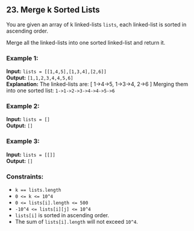 ## 23. Merge k Sorted Lists

You are given an array of k linked-lists `lists`, each linked-list is sorted in ascending order.

Merge all the linked-lists into one sorted linked-list and return it.

### Example 1:

**Input:** `lists = [[1,4,5],[1,3,4],[2,6]]`  
**Output:** `[1,1,2,3,4,4,5,6]`  
**Explanation:** The linked-lists are:
[
1->4->5,
1->3->4,
2->6
]
Merging them into one sorted list:
`1->1->2->3->4->4->5->6`

### Example 2:

**Input:** `lists = []`  
**Output:** `[]`

### Example 3:

**Input:** `lists = [[]]`  
**Output:** `[]`

### Constraints:

- `k == lists.length`
- `0 <= k <= 10^4`
- `0 <= lists[i].length <= 500`
- `-10^4 <= lists[i][j] <= 10^4`
- `lists[i]` is sorted in ascending order.
- The sum of `lists[i].length` will not exceed `10^4`.
